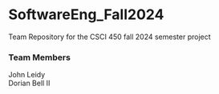 # SoftwareEng_Fall2024

Team Repository for the CSCI 450 fall 2024 semester project

### Team Members  <br/>
John Leidy  
Dorian Bell II  

